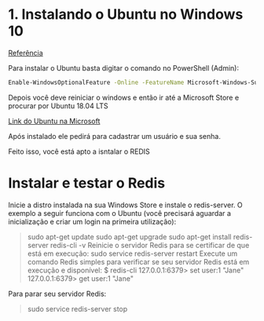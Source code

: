 # 1. Instalando o Ubuntu no Windows 10

[Referência](https://redislabs.com/blog/redis-on-windows-10/)


Para instalar o Ubuntu basta digitar o comando no PowerShell (Admin):

```bash
Enable-WindowsOptionalFeature -Online -FeatureName Microsoft-Windows-Subsystem-Linux
```

Depois você deve reiniciar o windows e então ir até a Microsoft Store e procurar por Ubuntu 18.04 LTS

[Link do Ubuntu na Microsoft](https://www.microsoft.com/pt-br/p/ubuntu-1804-lts/9n9tngvndl3q?activetab=pivot:overviewtab)


Após instalado ele pedirá para cadastrar um usuário e sua senha.

Feito isso, você está apto a isntalar o REDIS

# Instalar e testar o Redis
Inicie a distro instalada na sua Windows Store e instale o redis-server. O exemplo a seguir funciona com o Ubuntu (você precisará aguardar a inicialização e criar um login na primeira utilização):
> sudo apt-get update
> sudo apt-get upgrade
> sudo apt-get install redis-server
> redis-cli -v
Reinicie o servidor Redis para se certificar de que está em execução:
> sudo service redis-server restart
Execute um comando Redis simples para verificar se seu servidor Redis está em execução e disponível:
$ redis-cli 
127.0.0.1:6379> set user:1 "Jane"
127.0.0.1:6379> get user:1
"Jane"

Para parar seu servidor Redis:
> sudo service redis-server stop